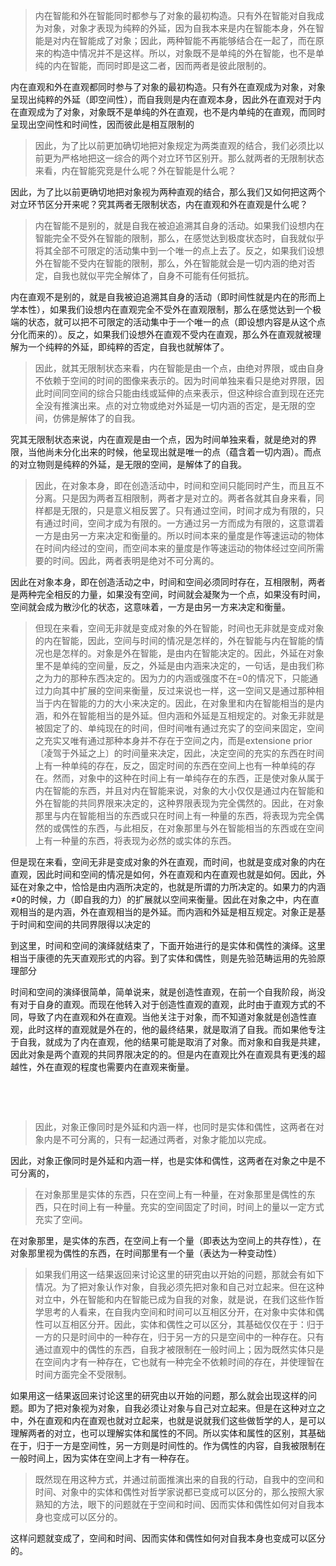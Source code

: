 <blockquote data-pid="dgJjj0qM">内在智能和外在智能同时都参与了对象的最初构造。只有外在智能对自我成为对象，对象才表现为纯粹的外延，因为自我本来是内在智能本身，外在智能是对内在智能成了对象；因此，两种智能不再能够结合在一起了，而在原来的构造中情况并不是这样。所以，对象既不是单纯的外在智能，也不是单纯的内在智能，而同时即是这二者，因而两者是彼此限制的。</blockquote><p data-pid="9KCa2khi">内在直观和外在直观都同时参与了对象的最初构造。只有外在直观成为对象，对象呈现出纯粹的外延（即空间性），而自我则是内在直观本身，因此外在直观对于内在直观成为了对象，对象既不是单纯的外在直观，也不是内单纯的在直观，而同时呈现出空间性和时间性，因而彼此是相互限制的</p><blockquote data-pid="-Hf2VR0Y">因此，为了比以前更加确切地把对象规定为两类直观的结合，我们必须比以前更为严格地把这一综合的两个对立环节区别开。那么就两者的无限制状态来看，内在智能究竞是什么呢？外在智能是什么呢？</blockquote><p data-pid="t7IUAbg1">因此，为了比以前更确切地把对象视为两种直观的结合，那么我们又如何把这两个对立环节区分开来呢？究其两者无限制状态，内在直观和外在直观是什么呢？</p><blockquote data-pid="z0OWHCCS">内在智能不是别的，就是自我在被迫追溯其自身的活动。如果我们设想内在智能完全不受外在智能的限制，那么，在感觉达到极度状态时，自我就似乎将其全部不可限定的活动集中到一个唯一的点上去了。反之，如果我们设想外在智能不受内在智能的限制，那么，外在智能就会是一切内涵的绝对否定，自我也就似平完全解体了，自身不可能有任何抵抗。</blockquote><p data-pid="q9vmaBpw">内在直观不是别的，就是自我被迫追溯其自身的活动（即时间性就是内在的形而上学本性），如果我们设想内在直观完全不受外在直观限制，那么在感觉达到一个极端的状态，就可以把不可限定的活动集中于一个唯一的点（即设想内容是从这个点分化而来的）。反之，如果我们设想外在直观不受内在直观，那么外在直观就被理解为一个纯粹的外延，即纯粹的否定，自我也就解体了。</p><blockquote data-pid="nbvGWzWs">因此，就其无限制状态来看，内在智能是由一个点，由绝对界限，或由自身不依赖于空间的时间的图像来表示的。因为时间单独来看只是绝对界限，因此时间同空间的综合只能由线或延伸的点来表示，但这种综合直到现在还完全没有推演出来。点的对立物或绝对外延是一切内涵的否定，是无限的空间，仿佛是解体了的自我。</blockquote><p data-pid="I3mOD9TI">究其无限制状态来说，内在直观是由一个点，因为时间单独来看，就是绝对的界限，当他尚未分化出来的时候，他呈现出就是唯一的点（蕴含着一切内涵）。而点的对立物则是纯粹的外延，是无限的空间，是解体了的自我。</p><blockquote data-pid="krcWVmyf">因此，在对象本身，即在创造活动中，时间和空间只能同时产生，而且互不分离。只是因为两者互相限制，两者才是对立的。两者各就其自身来看，同样都是无限的，只是意义相反罢了。只有通过空间，时间才成为有限的，只有通过时间，空间才成为有限的。一方通过另一方而成为有限的，这意谓着一方是由另一方来决定和衡量的。所以时间本来的量度是作等速运动的物体在时间内经过的空间，而空间本来的量度是作等速运动的物体经过空间所需要的时间。因此，两者表明是绝对不可分离的。</blockquote><p data-pid="UlsV0F5r">因此在对象本身，即在创造活动之中，时间和空间必须同时存在，互相限制，两者是两种完全相反的力量，如果没有空间，时间就会凝聚为一个点，如果没有时间，空间就会成为散沙化的状态，这意味着，一方是由另一方来决定和衡量。</p><blockquote data-pid="6bVUB1JJ">但现在来看，空间无非就是变成对象的外在智能，时间也无非就是变成对象的内在智能，因此，空间与时间的情况是怎样的，外在智能与内在智能的情况也是怎样的。对象是外在智能，是由内在智能决定的。因此，外延在对象里不是单纯的空间量，反之，外延是由内涵来决定的，一句话，是由我们称之为力的那种东西决定的。因为力的内涵或强度不在=0的情况下，只能通过力向其中扩展的空间来衡量，反过来说也一样，这一空间又是通过那种相当于内在智能的力的大小来决定的。因此，在对象里和内在智能相当的是内涵，和外在智能相当的是外延。但内涵和外延是互相规定的。对象无非就是被固定了的、单纯现在的时间，但时间唯有通过充实了的空间来固定，空间之充实又唯有通过那种本身并不存在于空间之内，而是extensione prior〔凌驾于外延之上〕的时间量来决定，因此，决定空间的充实的东西在时间上有一种单纯的存在，反之，固定时间的东西在空间上也有一种单纯的存在。然而，对象中的这种在时间上有一单纯存在的东西，正是使对象从属于内在智能的东西，并且对内在智能来说，对象的大小仅仅是通过内在智能和外在智能的共同界限来决定的，这种界限表现为完全偶然的。因此，在对象那里与内在智能相当的东西或只在时间上有一种量的东西，将表现为完全偶然的或偶性的东西，与此相反，在对象那里与外在智能相当的东西或在空间上有一种量的东西，将表现为必然的或实体的东西。</blockquote><p data-pid="AZSecHVT">但是现在来看，空间无非是变成对象的外在直观，而时间，也就是变成对象的内在直观，因此时间和空间的情况是如何，外在直观和内在直观也就是如何。因此，外延在对象之中，恰恰是由内涵所决定的，也就是所谓的力所决定的。如果力的内涵≠0的时候，力（即自我的力）的扩展就以空间来衡量。因此在对象之中，内在直观相当的是内涵，外在直观相当的是外延。而内涵和外延是相互规定。对象正是基于时间和空间的共同界限得以决定的</p><p data-pid="jrfJN2PX">到这里，时间和空间的演绎就结束了，下面开始进行的是实体和偶性的演绎。这里相当于康德的先天直观形式的内容。到了实体和偶性，则是先验范畴运用的先验原理部分</p><p data-pid="oA3tou6C">时间和空间的演绎很简单，简单说来，就是创造性直观，在前一个自我阶段，尚没有对于自身的直观。而现在他转入对于创造性直观的直观，此时由于直观方式的不同，导致了内在直观和外在直观。当他关注于对象，而不知道对象就是创造性直观，此时这样的直观就是外在的，他的最终结果，就是取消了自我。而如果他专注于自我，就成为了内在直观，他的结果可能是取消了对象。而对象和自我是共建，因此对象是两个直观的共同界限决定的的。但是内在直观比外在直观具有更浅的超越性，外在直观的程度也需要内在直观来衡量。</p><p><br></p><p><br></p><blockquote data-pid="tEero_Vy">因此，对象正像同时是外延和内涵一样，也同时是实体和偶性，这两者在对象内是不可分离的，只有一起通过两者，对象才能加以完成。</blockquote><p data-pid="m2kFJdkz">因此，对象正像同时是外延和内涵一样，也是实体和偶性，这两者在对象之中是不可分离的，</p><blockquote data-pid="rxmBcBnH">在对象那里是实体的东西，只在空间上有一种量，在对象那里是偶性的东西，只在时间上有一种量。充实的空间固定了时间，时间上的量以一定方式充实了空间。</blockquote><p data-pid="X_NBQuUM">在对象那里，是实体的东西，在空间上有一个量（即表达为空间上的共存性），在对象那里视为偶性的东西，在时间那里有一个量（表达为一种变动性）</p><blockquote data-pid="spc-Ebze">如果我们用这一结果返回来讨论这里的研究由以开始的问题，那就会有如下情况。为了把对象认作对象，自我必须先把对象和自己对立起来。但在这种对立中，外在智能和内在智能已成为自我的对象，就是说，在我们这些作哲学思考的人看来，在自我内空间和时间可以互相区分开，在对象中实体和偶性可以互相区分开。因此，实体和偶性之可以区分，其基础仅仅在于：归于一方的只是时间中的一种存在，归于另一方的只是空间中的一种存在。只有通过直观中的偶性的东西，自我才被限制在一般时间上；因为既然实体只是在空间内才有一种存在，它也就有一种完全不依赖时间的存在，并使理智在时间方面完全不受限制。</blockquote><p data-pid="f_6AeM8A">如果用这一结果返回来讨论这里的研究由以开始的问题，那么就会出现这样的问题。即为了把对象视为对象，自我必须让对象与自己对立起来。但是在这种对立之中，外在直观和内在直观也就对立起来，也就是说就我们这些做哲学的人，是可以理解两者的对立，也可以理解实体和属性的不同。所以实体和属性的区别，其基础在于，归于一方是空间性，另一方则是时间性的。作为偶性的内容，自我被限制在一般时间上，因为实体在空间上才有一种存在。</p><blockquote data-pid="8KkE0FZF">既然现在用这种方式，并通过前面推演出来的自我的行动，自我中的空间和时间、对象中的实体和偶性对哲学家说都已变成可以区分的，那么按照大家熟知的方法，眼下的问题就在于空间和时间、因而实体和偶性如何对自我本身也变成可以区分的。</blockquote><p data-pid="0VV0LOXm">这样问题就变成了，空间和时间、因而实体和偶性如何对自我本身也变成可以区分的。</p><p></p><p></p>